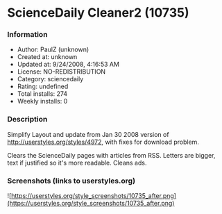 # ScienceDaily Cleaner2 (10735)

### Information
- Author: PaulZ (unknown)
- Created at: unknown
- Updated at: 9/24/2008, 4:16:53 AM
- License: NO-REDISTRIBUTION
- Category: sciencedaily
- Rating: undefined
- Total installs: 274
- Weekly installs: 0


### Description
Simplify Layout and update from Jan 30 2008 version of http://userstyles.org/styles/4972, with fixes for download problem.

Clears the ScienceDaily pages with articles from RSS. Letters are bigger, text if justified so it's more readable.
Cleans ads.


### Screenshots (links to userstyles.org)
![https://userstyles.org/style_screenshots/10735_after.png](https://userstyles.org/style_screenshots/10735_after.png)


